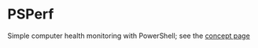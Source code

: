 # PSPerf
Simple computer health monitoring with PowerShell; see the [concept page](https://github.com/bklockwood/PSPerf/wiki/Concept)
